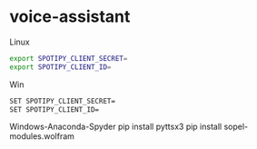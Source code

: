 # voice-assistant

Linux
```sh
export SPOTIPY_CLIENT_SECRET=
export SPOTIPY_CLIENT_ID=
```

Win
```sh
SET SPOTIPY_CLIENT_SECRET=
SET SPOTIPY_CLIENT_ID=
```

Windows-Anaconda-Spyder
pip install pyttsx3
pip install sopel-modules.wolfram
